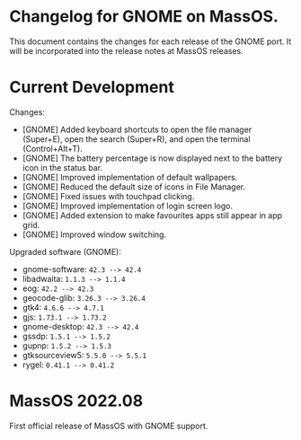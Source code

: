 # Changelog for GNOME on MassOS.
This document contains the changes for each release of the GNOME port. It will be incorporated into the release notes at MassOS releases.

# Current Development
Changes:

- [GNOME] Added keyboard shortcuts to open the file manager (Super+E), open the search (Super+R), and open the terminal (Control+Alt+T).
- [GNOME] The battery percentage is now displayed next to the battery icon in the status bar.
- [GNOME] Improved implementation of default wallpapers.
- [GNOME] Reduced the default size of icons in File Manager.
- [GNOME] Fixed issues with touchpad clicking.
- [GNOME] Improved implementation of login screen logo. 
- [GNOME] Added extension to make favourites apps still appear in app grid. 
- [GNOME] Improved window switching. 

Upgraded software (GNOME):

- gnome-software: `42.3 --> 42.4`
- libadwaita: `1.1.3 --> 1.1.4`
- eog: `42.2 --> 42.3`
- geocode-glib: `3.26.3 --> 3.26.4`
- gtk4: `4.6.6 --> 4.7.1`
- gjs: `1.73.1 --> 1.73.2`
- gnome-desktop: `42.3 --> 42.4`
- gssdp: `1.5.1 --> 1.5.2`
- gupnp: `1.5.2 --> 1.5.3`
- gtksourceview5: `5.5.0 --> 5.5.1`
- rygel: `0.41.1 --> 0.41.2`

# MassOS 2022.08
First official release of MassOS with GNOME support.
